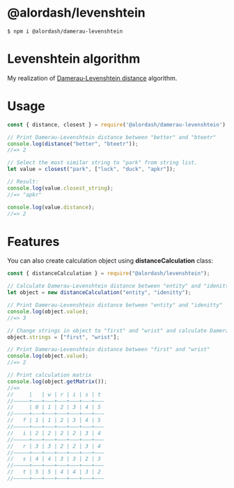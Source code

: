 # @alordash/levenshtein

```
$ npm i @alordash/damerau-levenshtein
```  

# Levenshtein algorithm

My realization of [Damerau-Levenshtein distance](https://en.wikipedia.org/wiki/Damerau%E2%80%93Levenshtein_distance) algorithm.

# Usage


```javascript
const { distance, closest } = require('@alordash/damerau-levenshtein')

// Print Damerau-Levenshtein distance between "better" and "bteetr"
console.log(distance("better", "bteetr"));
//=> 2

// Select the most similar string to "park" from string list.
let value = closest("park", ["luck", "duck", "apkr"]);

// Result:
console.log(value.closest_string);
//=> "apkr"

console.log(value.distance);
//=> 2
```

# Features

You can also create calculation object using **distanceCalculation** class:  
```javascript
const { distanceCalculation } = require("@alordash/levenshtein");

// Calculate Damerau-Levenshtein distance between "entity" and "idenitty"
let object = new distanceCalculation("entity", "idenitty");

// Print Damerau-Levenshtein distance between "entity" and "idenitty"
console.log(object.value);
//=> 3

// Change strings in object to "first" and "wrist" and calculate Damerau-Levenshtein distance between them
object.strings = ["first", "wrist"];

// Print Damerau-Levenshtein distance between "first" and "wrist"
console.log(object.value);
//=> 2

// Print calculation matrix
console.log(object.getMatrix());
//=>
//     |   | w | r | i | s | t
//—————+–––+–––+–––+–––+–––+–––
//     | 0 | 1 | 2 | 3 | 4 | 5
//—————+–––+–––+–––+–––+–––+–––
//   f | 1 | 1 | 2 | 3 | 4 | 5
//—————+–––+–––+–––+–––+–––+–––
//   i | 2 | 2 | 2 | 2 | 3 | 4
//—————+–––+–––+–––+–––+–––+–––
//   r | 3 | 3 | 2 | 2 | 3 | 4
//—————+–––+–––+–––+–––+–––+–––
//   s | 4 | 4 | 3 | 3 | 2 | 3
//—————+–––+–––+–––+–––+–––+–––
//   t | 5 | 5 | 4 | 4 | 3 | 2
//—————+–––+–––+–––+–––+–––+–––
```